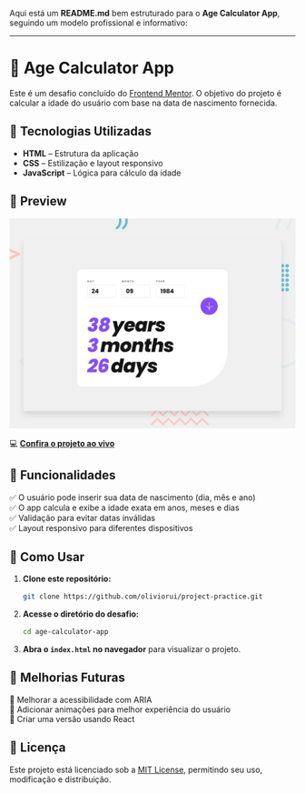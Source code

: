 Aqui está um **README.md** bem estruturado para o **Age Calculator App**, seguindo um modelo profissional e informativo:  

---

# 🎂 Age Calculator App  

Este é um desafio concluído do [Frontend Mentor](https://www.frontendmentor.io/). O objetivo do projeto é calcular a idade do usuário com base na data de nascimento fornecida.  

## 🚀 Tecnologias Utilizadas  

- **HTML** – Estrutura da aplicação  
- **CSS** – Estilização e layout responsivo  
- **JavaScript** – Lógica para cálculo da idade  

## 📸 Preview  

![Age Calculator App Preview](./design/desktop-preview.jpg)  

💻 **[Confira o projeto ao vivo](html-css-js/age-calculator-app-main/index.html)**

## 📌 Funcionalidades  

✅ O usuário pode inserir sua data de nascimento (dia, mês e ano)  
✅ O app calcula e exibe a idade exata em anos, meses e dias  
✅ Validação para evitar datas inválidas  
✅ Layout responsivo para diferentes dispositivos  

## 📂 Como Usar  

1. **Clone este repositório:**  
   ```bash
   git clone https://github.com/oliviorui/project-practice.git
   ```  
2. **Acesse o diretório do desafio:**  
   ```bash
   cd age-calculator-app
   ```  
3. **Abra o `index.html` no navegador** para visualizar o projeto.  

## 🔧 Melhorias Futuras  

🚀 Melhorar a acessibilidade com ARIA  
🚀 Adicionar animações para melhor experiência do usuário  
🚀 Criar uma versão usando React  

## 📜 Licença  

Este projeto está licenciado sob a [MIT License](LICENSE), permitindo seu uso, modificação e distribuição.